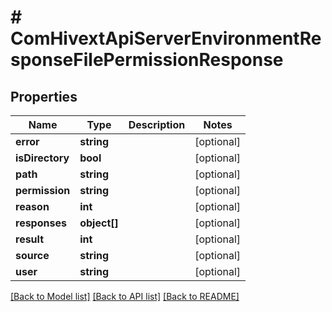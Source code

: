 # # ComHivextApiServerEnvironmentResponseFilePermissionResponse

## Properties

Name | Type | Description | Notes
------------ | ------------- | ------------- | -------------
**error** | **string** |  | [optional]
**isDirectory** | **bool** |  | [optional]
**path** | **string** |  | [optional]
**permission** | **string** |  | [optional]
**reason** | **int** |  | [optional]
**responses** | **object[]** |  | [optional]
**result** | **int** |  | [optional]
**source** | **string** |  | [optional]
**user** | **string** |  | [optional]

[[Back to Model list]](../../README.md#models) [[Back to API list]](../../README.md#endpoints) [[Back to README]](../../README.md)
